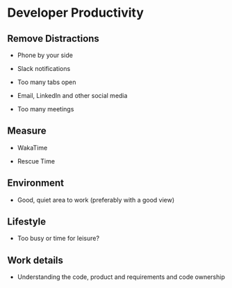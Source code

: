 
# Developer Productivity


## Remove Distractions

- Phone by your side

- Slack notifications

- Too many tabs open

- Email, LinkedIn and other social media

- Too many meetings


## Measure

- WakaTime 

- Rescue Time


## Environment

- Good, quiet area to work (preferably with a good view)


## Lifestyle

- Too busy or time for leisure?


## Work details

- Understanding the code, product and requirements and code ownership